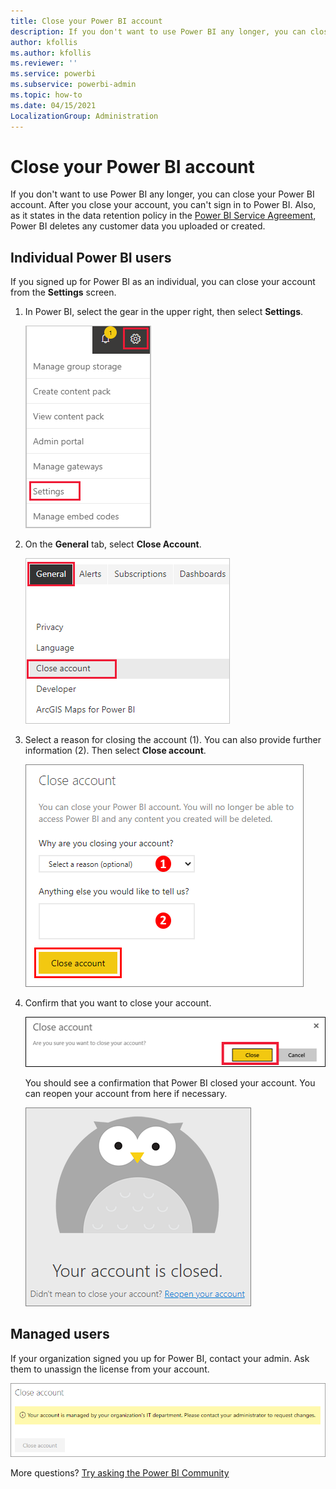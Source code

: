 ```yaml
---
title: Close your Power BI account
description: If you don't want to use Power BI any longer, you can close your Power BI account.
author: kfollis
ms.author: kfollis
ms.reviewer: ''
ms.service: powerbi
ms.subservice: powerbi-admin
ms.topic: how-to
ms.date: 04/15/2021
LocalizationGroup: Administration
---
```


# Close your Power BI account

If you don't want to use Power BI any longer, you can close your Power BI account.  After you close your account, you can't sign in to Power BI. Also, as it states in the data retention policy in the [Power BI Service Agreement](https://azure.microsoft.com/support/legal/subscription-agreement/), Power BI deletes any customer data you uploaded or created.

## Individual Power BI users

If you signed up for Power BI as an individual, you can close your account from the **Settings** screen.

1. In Power BI, select the gear in the upper right, then select **Settings**.

    ![Screenshot of the upper-right corner of the U I with the gear icon and the settings option called out.](media/service-admin-closing-your-account/close-account-settings.png)

1. On the **General** tab, select **Close Account**.

    ![Screenshot of the upper-left corner of the settings page with the Close account option called out.](media/service-admin-closing-your-account/close-account-settings-2.png)

1. Select a reason for closing the account (1). You can also provide further information (2). Then select **Close account**.

    ![Screenshot of the Close account dialog, showing fields to provide further information for closing the account.](media/service-admin-closing-your-account/close-account-settings-3.png)

1. Confirm that you want to close your account.

    ![Screenshot of the Close account confirmation dialog with the Yes option called out.](media/service-admin-closing-your-account/power-bi-close.png)

    You should see a confirmation that Power BI closed your account. You can reopen your account from here if necessary.

    ![Screenshot of the Your account is closed confirmation dialog.](media/service-admin-closing-your-account/close-account-settings-5.png)

## Managed users

If your organization signed you up for Power BI, contact your admin. Ask them to unassign the license from your account.

![Screenshot of the Managed close account.](media/service-admin-closing-your-account/close-account-managed.png)

More questions? [Try asking the Power BI Community](https://community.powerbi.com/)